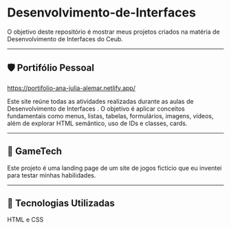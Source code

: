 # Desenvolvimento-de-Interfaces

O objetivo deste repositório é mostrar meus projetos criados na matéria de Desenvolvimento de Interfaces do Ceub.

---

## 🛡️ **Portifólio Pessoal**

https://portifolio-ana-julia-alemar.netlify.app/

Este site reúne todas as atividades realizadas durante as aulas de Desenvolvimento de Interfaces . O objetivo é aplicar conceitos fundamentais como menus, listas, tabelas, formulários, imagens, vídeos, além de explorar HTML semântico, uso de IDs e classes, cards.

---

## 🌟 **GameTech**

Este projeto é uma landing page de um site de jogos fictício que eu inventei para testar minhas habilidades.

---

## 🚀 **Tecnologias Utilizadas**

HTML e CSS
